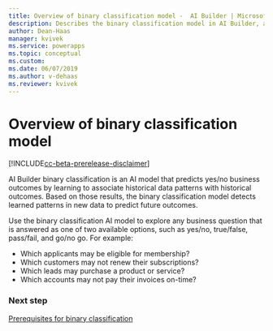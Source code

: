 ```yaml
---
title: Overview of binary classification model -  AI Builder | Microsoft Docs
description: Describes the binary classification model in AI Builder, and gives some examples of how you might use it.
author: Dean-Haas
manager: kvivek
ms.service: powerapps
ms.topic: conceptual
ms.custom: 
ms.date: 06/07/2019
ms.author: v-dehaas
ms.reviewer: kvivek
---
```


# Overview of binary classification model

[!INCLUDE[cc-beta-prerelease-disclaimer](./includes/cc-beta-prerelease-disclaimer.md)]

AI Builder binary classification is an AI model that predicts yes/no business outcomes by learning to associate historical data patterns with historical outcomes. Based on those results, the binary classification model detects learned patterns in new data to predict future outcomes.

Use the binary classification AI model to explore any business question that is answered as one of two available options, such as yes/no, true/false, pass/fail, and go/no go. For example: 
 
- Which applicants may be eligible for membership?
- Which customers may not renew their subscriptions?
- Which leads may purchase a product or service?
- Which accounts may not pay their invoices on-time?


### Next step
[Prerequisites for binary classification](binary-classification-prereq.md) 


